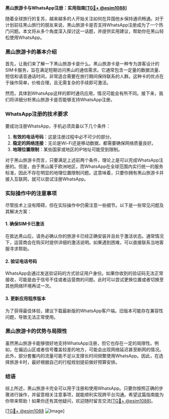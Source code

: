 **黑山旅游卡与WhatsApp注册：实用指南[[TG💪+ @esim1088](https://t.me/s/esim1088)]**

随着全球旅行的复苏，越来越多的人开始关注如何在异国他乡保持通讯畅通。对于计划前往黑山旅行的朋友来说，黑山旅游卡是否支持WhatsApp注册成为了一个热门问题。本文将从多个角度深入探讨这一话题，并提供实用建议，帮助你在黑山轻松使用WhatsApp。

### 黑山旅游卡的基本介绍

首先，让我们来了解一下黑山旅游卡是什么。黑山旅游卡是一种专为游客设计的SIM卡服务，旨在满足短期访问黑山的通信需求。它通常包含一定量的数据流量、短信和语音通话时间，非常适合需要在旅行期间保持联系的人群。这种卡的优点在于操作简单，价格合理，且无需复杂的手续即可激活。

然而，具体到WhatsApp这样的即时通讯应用，情况可能会有所不同。接下来，我们将详细分析黑山旅游卡是否能够支持WhatsApp注册。

### WhatsApp注册的技术要求

要成功注册WhatsApp，手机必须具备以下几个条件：
1. **有效的电话号码**：这是注册过程中必不可少的部分。
2. **稳定的网络连接**：无论是Wi-Fi还是移动数据，都需要确保网络质量良好。
3. **地理位置限制**：某些国家或地区的IP地址可能受到限制。

对于黑山旅游卡而言，只要满足上述前两个条件，理论上是可以完成WhatsApp注册的。但是，由于黑山属于欧洲地区，而WhatsApp在全球范围内实行统一的服务标准，因此不存在明显的地理位置限制问题。这意味着，只要你拥有黑山旅游卡并接入互联网，就可以尝试注册WhatsApp。

### 实际操作中的注意事项

尽管技术上没有障碍，但在实际操作中仍需注意一些细节。以下是一些常见问题及其解决方案：

#### 1. 确保SIM卡已激活
在抵达黑山后，请务必确认你的旅游卡已经正确安装并且处于激活状态。通常情况下，运营商会在购买时提供详细的激活说明。如果遇到困难，可以直接联系当地客服寻求帮助。

#### 2. 验证电话号码
WhatsApp会通过发送验证码的方式验证用户身份。如果你收到的验证码无法正常接收，可能是由于信号不佳或者运营商的问题。此时可以尝试更换位置或者切换至其他网络环境再试一次。

#### 3. 更新应用程序版本
为了获得最佳体验，建议下载最新版的WhatsApp客户端。旧版本可能存在兼容性问题，导致无法正常使用。

### 黑山旅游卡的优势与局限性

虽然黑山旅游卡能够很好地支持WhatsApp注册，但它也存在一定的局限性。例如，在偏远山区或者信号覆盖较差的地方，可能会出现网络延迟甚至断网的情况。此外，部分套餐内的流量可能不足以支撑长时间频繁使用WhatsApp。因此，在选择旅游卡时，最好根据自己的行程规划提前做好预算安排。

### 结语

综上所述，黑山旅游卡完全可以用于注册和使用WhatsApp。只要你按照正确的步骤进行操作，并留意相关注意事项，就能顺利实现跨平台沟通。希望这篇指南能为你带来帮助！如果你还有其他疑问，欢迎随时留言交流[[TG💪+ @esim1088](https://t.me/s/esim1088)]。

[[TG💪+ @esim1088](https://t.me/s/esim1088) ![Image](https://i.postimg.cc/4NQfJmqS/Snipaste-2025-05-13-00-14-12.png)]